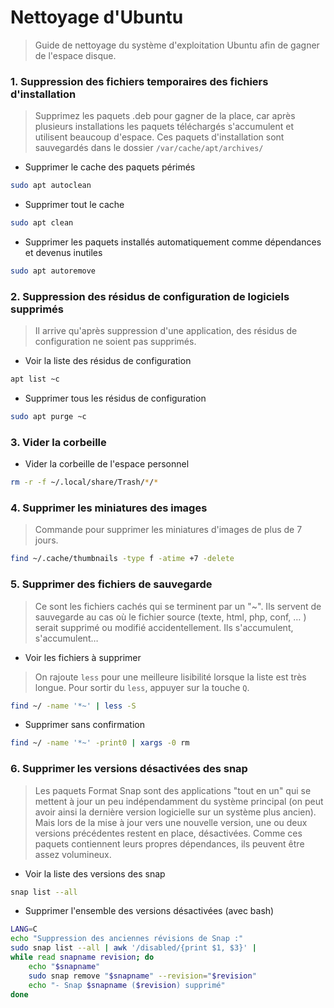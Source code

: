 # Nettoyage d'Ubuntu

> Guide de nettoyage du système d'exploitation Ubuntu afin de gagner de l'espace disque.

### 1. Suppression des fichiers temporaires des fichiers d'installation

> Supprimez les paquets .deb pour gagner de la place, car après plusieurs installations les paquets téléchargés s'accumulent et utilisent beaucoup d'espace. Ces paquets d'installation sont sauvegardés dans le dossier `/var/cache/apt/archives/`

- Supprimer le cache des paquets périmés

```bash
sudo apt autoclean
```

- Supprimer tout le cache

```bash
sudo apt clean
```

- Supprimer les paquets installés automatiquement comme dépendances et devenus inutiles

```bash
sudo apt autoremove
```

### 2. Suppression des résidus de configuration de logiciels supprimés

> Il arrive qu'après suppression d'une application, des résidus de configuration ne soient pas supprimés.

- Voir la liste des résidus de configuration

```bash
apt list ~c
```

- Supprimer tous les résidus de configuration

```bash
sudo apt purge ~c
```

### 3. Vider la corbeille

- Vider la corbeille de l'espace personnel

```bash
rm -r -f ~/.local/share/Trash/*/*
```

### 4. Supprimer les miniatures des images

> Commande pour supprimer les miniatures d'images de plus de 7 jours.

```bash
find ~/.cache/thumbnails -type f -atime +7 -delete
```

### 5. Supprimer des fichiers de sauvegarde

> Ce sont les fichiers cachés qui se terminent par un "~". Ils servent de sauvegarde au cas où le fichier source (texte, html, php, conf, … ) serait supprimé ou modifié accidentellement. Ils s'accumulent, s'accumulent…

- Voir les fichiers à supprimer

> On rajoute `less` pour une meilleure lisibilité lorsque la liste est très longue. Pour sortir du `less`, appuyer sur la touche `Q`.

```bash
find ~/ -name '*~' | less -S
```

- Supprimer sans confirmation

```bash
find ~/ -name '*~' -print0 | xargs -0 rm
```

### 6. Supprimer les versions désactivées des snap

> Les paquets Format Snap sont des applications "tout en un" qui se mettent à jour un peu indépendamment du système principal (on peut avoir ainsi la dernière version logicielle sur un système plus ancien). Mais lors de la mise à jour vers une nouvelle version, une ou deux versions précédentes restent en place, désactivées. Comme ces paquets contiennent leurs propres dépendances, ils peuvent être assez volumineux.

- Voir la liste des versions des snap

```bash
snap list --all
```

- Supprimer l'ensemble des versions désactivées (avec bash)

```bash
LANG=C
echo "Suppression des anciennes révisions de Snap :"
sudo snap list --all | awk '/disabled/{print $1, $3}' |
while read snapname revision; do
    echo "$snapname"
    sudo snap remove "$snapname" --revision="$revision"
    echo "- Snap $snapname ($revision) supprimé"
done
```